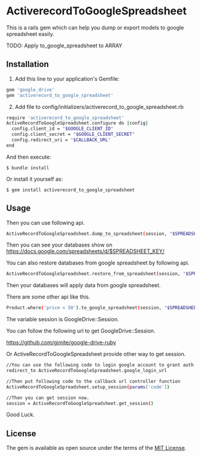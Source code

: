 # ActiverecordToGoogleSpreadsheet

This is a rails gem which can help you dump or export models to google spreadsheet easily.

TODO: Apply to_google_spreadsheet to ARRAY

## Installation

1. Add this line to your application's Gemfile:
```sh
gem 'google_drive'
gem 'activerecord_to_google_spreadsheet'
```
2. Add file to config/initializers/activerecord_to_google_spreadsheet.rb
```sh
require 'activerecord_to_google_spreadsheet'
ActiveRecordToGoogleSpreadsheet.configure do |config|
  config.client_id = "$GOOGLE_CLIENT_ID"
  config.client_secret = "$GOOGLE_CLIENT_SECRET"
  config.redirect_uri = "$CALLBACK_URL"
end
```
And then execute:

    $ bundle install

Or install it yourself as:

    $ gem install activerecord_to_google_spreadsheet

## Usage

Then you can use following api.
```sh
ActiveRecordToGoogleSpreadsheet.dump_to_spreadsheet(session, "$SPREADSHEET_KEY")
```
Then you can see your databases show on https://docs.google.com/spreadsheets/d/$SPREADSHEET_KEY/

You can also restore databases from google spreadsheet by following api.
```sh
ActiveRecordToGoogleSpreadsheet.restore_from_spreadsheet(session, "$SPREADSHEET_KEY")
```

Then your databases will apply data from google spreadsheet.

There are some other api like this.
```sh
Product.where('price < 50').to_google_spreadsheet(session, "$SPREADSHEET_KEY", row_offset: 10, worksheet_title: true)
```

The variable session is GoogleDrive::Session.

You can follow the following url to get GoogleDrive::Session.

https://github.com/gimite/google-drive-ruby

Or ActiveRecordToGoogleSpreadsheet provide other way to get session.
```sh
//You can use the following code to login google account to grant auth code
redirect_to ActiveRecordToGoogleSpreadsheet.google_login_url

//Then put following code to the callback url controller function
ActiveRecordToGoogleSpreadsheet.setup_session(params['code'])

//Then you can get session now.
session = ActiveRecordToGoogleSpreadsheet.get_session()
```

Good Luck.


## License

The gem is available as open source under the terms of the [MIT License](http://opensource.org/licenses/MIT).

